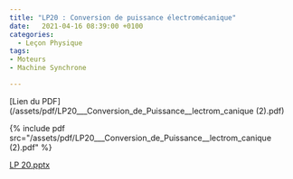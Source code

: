 ```yaml
---
title: "LP20 : Conversion de puissance électromécanique"
date:   2021-04-16 08:39:00 +0100
categories:
  - Leçon Physique
tags:
- Moteurs
- Machine Synchrone

---
```

[Lien du PDF](/assets/pdf/LP20___Conversion_de_Puissance__lectrom_canique (2).pdf)

{% include pdf src="/assets/pdf/LP20___Conversion_de_Puissance__lectrom_canique (2).pdf" %}

[LP 20.pptx](https://github.com/Didinette/Didinette.github.io/files/6676599/LP.20.pptx)
